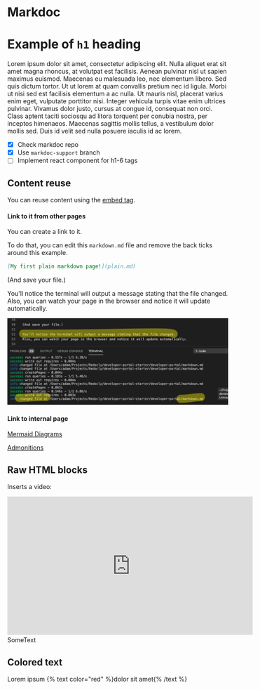 # Markdoc
# Example of `h1` heading

Lorem ipsum dolor sit amet, consectetur adipiscing elit. Nulla aliquet erat sit amet magna rhoncus, at volutpat est facilisis. Aenean pulvinar nisl ut sapien maximus euismod. Maecenas eu malesuada leo, nec elementum libero. Sed quis dictum tortor. Ut ut lorem at quam convallis pretium nec id ligula. Morbi ut nisi sed est facilisis elementum a ac nulla. Ut mauris nisl, placerat varius enim eget, vulputate porttitor nisi. Integer vehicula turpis vitae enim ultrices pulvinar. Vivamus dolor justo, cursus at congue id, consequat non orci. Class aptent taciti sociosqu ad litora torquent per conubia nostra, per inceptos himenaeos. Maecenas sagittis mollis tellus, a vestibulum dolor mollis sed. Duis id velit sed nulla posuere iaculis id ac lorem.


- [x] Check markdoc repo
- [x] Use `markdoc-support` branch
- [ ] Implement react component for h1-6 tags

## Content reuse

You can reuse content using the [embed tag](https://redoc.ly/docs/developer-portal/guides/reusing-content/).

#### Link to it from other pages

You can create a link to it.

To do that, you can edit this `markdown.md` file and remove the back ticks around this example.

```markdown
[My first plain markdown page!](plain.md)
```

(And save your file.)

You'll notice the terminal will output a message stating that the file changed.
Also, you can watch your page in the browser and notice it will update automatically.

![markdown file changed](./images/markdown-file-changed.png)

#### Link to internal page

[Mermaid Diagrams](mermaid.md)

[Admonitions](admonitions.md)


## Raw HTML blocks

Inserts a video:

<iframe width="560" height="315" src="https://www.youtube.com/embed/NcEHOlnAY6A" frameborder="0" allow="accelerometer; autoplay; encrypted-media; gyroscope; picture-in-picture" allowfullscreen></iframe>

<div class="np">SomeText</div>

## Colored text

Lorem ipsum {% text color="red" %}dolor sit amet{% /text %}